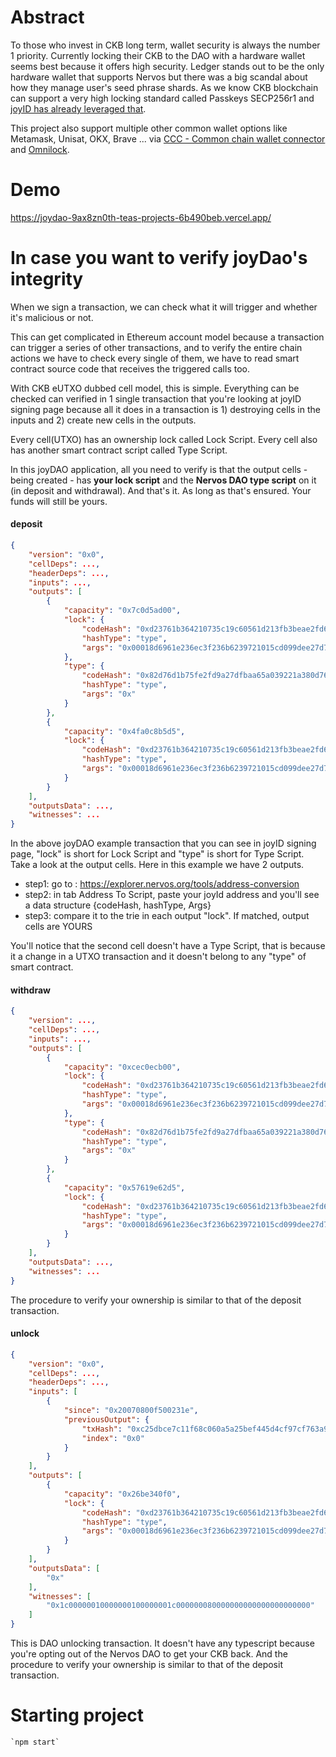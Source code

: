 # Abstract

To those who invest in CKB long term, wallet security is always the number 1 priority. Currently locking their CKB to the DAO with a hardware wallet seems best because it offers high security. Ledger stands out to be the only hardware wallet that supports Nervos but there was a big scandal about how they manage user's seed phrase shards. As we know CKB blockchain can support a very high locking standard called Passkeys SECP256r1 and [joyID has already leveraged that](https://discord.com/channels/1065112455170228314/1065116735797215332/1191939677440180335).

This project also support multiple other common wallet options like Metamask, Unisat, OKX, Brave ... via [CCC - Common chain wallet connector](https://github.com/ckb-ecofund/ccc) and [Omnilock](https://github.com/nervosnetwork/rfcs/blob/master/rfcs/0042-omnilock/0042-omnilock.md).

# Demo
https://joydao-9ax8zn0th-teas-projects-6b490beb.vercel.app/

# In case you want to verify joyDao's integrity
When we sign a transaction, we can check what it will trigger and whether it's malicious or not.

This can get complicated in Ethereum account model because a transaction can trigger a series of other transactions, and to verify the entire chain actions we have to check every single of them, we have to read smart contract source code that receives the triggered calls too.

With CKB eUTXO dubbed cell model, this is simple. Everything can be checked can verified in 1 single transaction that you're looking at joyID signing page because all it does in a transaction is 1) destroying cells in the inputs and 2) create new cells in the outputs.

Every cell(UTXO) has an ownership lock called Lock Script. Every cell also has another smart contract script called Type Script.

In this joyDAO application, all you need to verify is that the output cells - being created - has **your lock script** and the **Nervos DAO type script** on it (in deposit and withdrawal). And that's it. As long as that's ensured. Your funds will still be yours.

#### deposit

```json
{
    "version": "0x0",
    "cellDeps": ...,
    "headerDeps": ...,
    "inputs": ...,
    "outputs": [
        {
            "capacity": "0x7c0d5ad00",
            "lock": {
                "codeHash": "0xd23761b364210735c19c60561d213fb3beae2fd6172743719eff6920e020baac",
                "hashType": "type",
                "args": "0x00018d6961e236ec3f236b6239721015cd099dee27d7"
            },
            "type": {
                "codeHash": "0x82d76d1b75fe2fd9a27dfbaa65a039221a380d76c926f378d3f81cf3e7e13f2e",
                "hashType": "type",
                "args": "0x"
            }
        },
        {
            "capacity": "0x4fa0c8b5d5",
            "lock": {
                "codeHash": "0xd23761b364210735c19c60561d213fb3beae2fd6172743719eff6920e020baac",
                "hashType": "type",
                "args": "0x00018d6961e236ec3f236b6239721015cd099dee27d7"
            }
        }
    ],
    "outputsData": ...,
    "witnesses": ...
}
```

In the above joyDAO example transaction that you can see in joyID signing page, "lock" is short for Lock Script and "type" is short for Type Script. Take a look at the output cells. Here in this example we have 2 outputs.

- step1: go to : https://explorer.nervos.org/tools/address-conversion
- step2: in tab Address To Script, paste your joyId address and you'll see a data structure {codeHash, hashType, Args}
- step3: compare it to the trie in each output "lock". If matched, output cells are YOURS

You'll notice that the second cell doesn't have a Type Script, that is because it a change in a UTXO transaction and it doesn't belong to any "type" of smart contract.

#### withdraw

```json
{
    "version": ...,
    "cellDeps": ...,
    "inputs": ...,
    "outputs": [
        {
            "capacity": "0xcec0ecb00",
            "lock": {
                "codeHash": "0xd23761b364210735c19c60561d213fb3beae2fd6172743719eff6920e020baac",
                "hashType": "type",
                "args": "0x00018d6961e236ec3f236b6239721015cd099dee27d7"
            },
            "type": {
                "codeHash": "0x82d76d1b75fe2fd9a27dfbaa65a039221a380d76c926f378d3f81cf3e7e13f2e",
                "hashType": "type",
                "args": "0x"
            }
        },
        {
            "capacity": "0x57619e62d5",
            "lock": {
                "codeHash": "0xd23761b364210735c19c60561d213fb3beae2fd6172743719eff6920e020baac",
                "hashType": "type",
                "args": "0x00018d6961e236ec3f236b6239721015cd099dee27d7"
            }
        }
    ],
    "outputsData": ...,
    "witnesses": ...
}
```

The procedure to verify your ownership is similar to that of the deposit transaction.

#### unlock

```json
{
    "version": "0x0",
    "cellDeps": ...,
    "headerDeps": ...,
    "inputs": [
        {
            "since": "0x20070800f500231e",
            "previousOutput": {
                "txHash": "0xc25dbce7c11f68c060a5a25bef445d4cf97cf763a90502880b13ca2378ee7536",
                "index": "0x0"
            }
        }
    ],
    "outputs": [
        {
            "capacity": "0x26be340f0",
            "lock": {
                "codeHash": "0xd23761b364210735c19c60561d213fb3beae2fd6172743719eff6920e020baac",
                "hashType": "type",
                "args": "0x00018d6961e236ec3f236b6239721015cd099dee27d7"
            }
        }
    ],
    "outputsData": [
        "0x"
    ],
    "witnesses": [
        "0x1c00000010000000100000001c000000080000000000000000000000"
    ]
}
```

This is DAO unlocking transaction. It doesn't have any typescript because you're opting out of the Nervos DAO to get your CKB back. And the procedure to verify your ownership is similar to that of the deposit transaction.

# Starting project

    `npm start`
